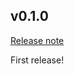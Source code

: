 ## v0.1.0

[Release note](https://github.com/not-elm/bevy_child_window/releases/tag/v0.1.0)

First release!